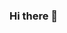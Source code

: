### Hi there 👋

<!--
**akiii22/akiii22** is a ✨ _special_ ✨ repository because its `README.md` (this file) appears on your GitHub profile.

Here are some ideas to get you started:

👋 Jerome Bulosan | Web Developer 🚀 
💻 HTML | CSS | JavaScript 
🌐 Open to Collaborate! 
Let's code together! 🤝✨
-->
